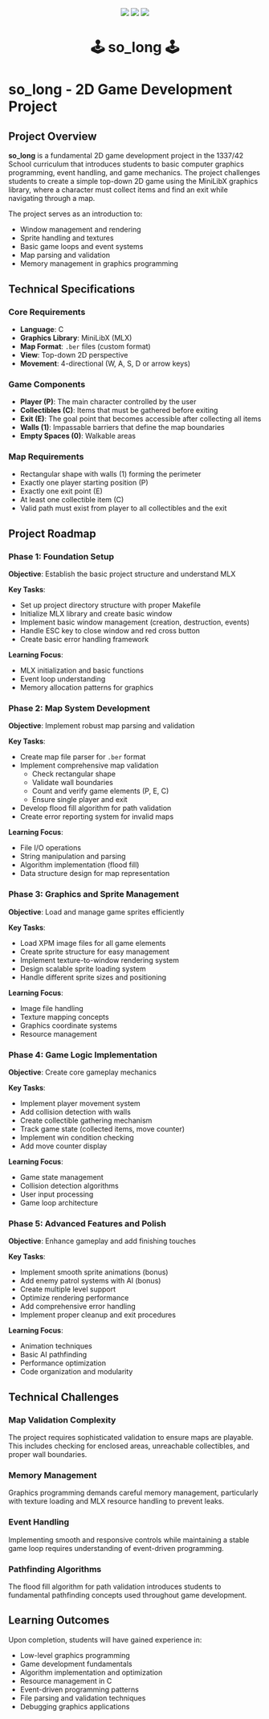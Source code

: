 <p align="center"> 
<img src="https://img.shields.io/badge/-000000?style=for-the-badge&logo=42&logoColor=white)](https://42.fr))"> 
<img src="https://img.shields.io/badge/1337-000000?style=for-the-badge&logo=1337&logoColor=white)](https://1337.ma))">  
<img src="https://img.shields.io/badge/Language-C-blue?style=for-the-badge&logo=c)">
</p> 
<h1 align="center">🕹 so_long 🕹</h1> 


# so_long - 2D Game Development Project

## Project Overview

**so_long** is a fundamental 2D game development project in the 1337/42 School curriculum that introduces students to basic computer graphics programming, event handling, and game mechanics. The project challenges students to create a simple top-down 2D game using the MiniLibX graphics library, where a character must collect items and find an exit while navigating through a map.

The project serves as an introduction to:
- Window management and rendering
- Sprite handling and textures
- Basic game loops and event systems
- Map parsing and validation
- Memory management in graphics programming

## Technical Specifications

### Core Requirements
- **Language**: C
- **Graphics Library**: MiniLibX (MLX)
- **Map Format**: `.ber` files (custom format)
- **View**: Top-down 2D perspective
- **Movement**: 4-directional (W, A, S, D or arrow keys)

### Game Components
- **Player (P)**: The main character controlled by the user
- **Collectibles (C)**: Items that must be gathered before exiting
- **Exit (E)**: The goal point that becomes accessible after collecting all items
- **Walls (1)**: Impassable barriers that define the map boundaries
- **Empty Spaces (0)**: Walkable areas

### Map Requirements
- Rectangular shape with walls (1) forming the perimeter
- Exactly one player starting position (P)
- Exactly one exit point (E)
- At least one collectible item (C)
- Valid path must exist from player to all collectibles and the exit

## Project Roadmap

### Phase 1: Foundation Setup
**Objective**: Establish the basic project structure and understand MLX

**Key Tasks**:
- Set up project directory structure with proper Makefile
- Initialize MLX library and create basic window
- Implement basic window management (creation, destruction, events)
- Handle ESC key to close window and red cross button
- Create basic error handling framework

**Learning Focus**:
- MLX initialization and basic functions
- Event loop understanding
- Memory allocation patterns for graphics

### Phase 2: Map System Development
**Objective**: Implement robust map parsing and validation

**Key Tasks**:
- Create map file parser for `.ber` format
- Implement comprehensive map validation
  - Check rectangular shape
  - Validate wall boundaries
  - Count and verify game elements (P, E, C)
  - Ensure single player and exit
- Develop flood fill algorithm for path validation
- Create error reporting system for invalid maps

**Learning Focus**:
- File I/O operations
- String manipulation and parsing
- Algorithm implementation (flood fill)
- Data structure design for map representation

### Phase 3: Graphics and Sprite Management
**Objective**: Load and manage game sprites efficiently

**Key Tasks**:
- Load XPM image files for all game elements
- Create sprite structure for easy management
- Implement texture-to-window rendering system
- Design scalable sprite loading system
- Handle different sprite sizes and positioning

**Learning Focus**:
- Image file handling
- Texture mapping concepts
- Graphics coordinate systems
- Resource management

### Phase 4: Game Logic Implementation
**Objective**: Create core gameplay mechanics

**Key Tasks**:
- Implement player movement system
- Add collision detection with walls
- Create collectible gathering mechanism
- Track game state (collected items, move counter)
- Implement win condition checking
- Add move counter display

**Learning Focus**:
- Game state management
- Collision detection algorithms
- User input processing
- Game loop architecture

### Phase 5: Advanced Features and Polish
**Objective**: Enhance gameplay and add finishing touches

**Key Tasks**:
- Implement smooth sprite animations (bonus)
- Add enemy patrol systems with AI (bonus)
- Create multiple level support
- Optimize rendering performance
- Add comprehensive error handling
- Implement proper cleanup and exit procedures

**Learning Focus**:
- Animation techniques
- Basic AI pathfinding
- Performance optimization
- Code organization and modularity

## Technical Challenges

### Map Validation Complexity
The project requires sophisticated validation to ensure maps are playable. This includes checking for enclosed areas, unreachable collectibles, and proper wall boundaries.

### Memory Management
Graphics programming demands careful memory management, particularly with texture loading and MLX resource handling to prevent leaks.

### Event Handling
Implementing smooth and responsive controls while maintaining a stable game loop requires understanding of event-driven programming.

### Pathfinding Algorithms
The flood fill algorithm for path validation introduces students to fundamental pathfinding concepts used throughout game development.


## Learning Outcomes

Upon completion, students will have gained experience in:
- Low-level graphics programming
- Game development fundamentals
- Algorithm implementation and optimization
- Resource management in C
- Event-driven programming patterns
- File parsing and validation techniques
- Debugging graphics applications
